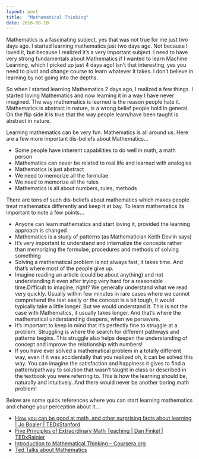 ```yaml
---
layout: post
title:  "Mathematical Thinking"
date: 2016-08-10
---
```

Mathematics is a fascinating subject, yes that was not true for me just two days ago. I started learning mathematics just two days ago. Not because I loved it, but because I realized it’s a very important subject. I need to have very strong fundamentals about Mathematics if I wanted to learn Machine Learning, which I picked up just 4 days ago! Isn’t that interesting, yes you need to pivot and change course to learn whatever it takes. I don’t believe in learning by not going into the depths.

So when I started learning Mathematics 2 days ago, I realized a few things. I started loving Mathematics and now learning it in a way I have never imagined. The way mathematics is learned is the reason people hate it. Mathematics is abstract in nature, is a wrong belief people hold in general. On the flip side it is true that the way people learn/have been taught is abstract in nature.

Learning mathematics can be very fun. Mathematics is all around us. Here are a few more important dis-beliefs about Mathematics…
- Some people have inherent capabilities to do well in math, a math person
- Mathematics can never be related to real life and learned with analogies
- Mathematics is just abstract
- We need to memorize all the formulae
- We need to memorize all the rules
- Mathematics is all about numbers, rules, methods

There are tons of such dis-beliefs about mathematics which makes people treat mathematics differently and keep it at bay. To learn mathematics its important to note a few points…
- Anyone can learn mathematics and start loving it, provided the learning approach is changed
- Mathematics is a study of patterns (as Mathematician Keith Devlin says)
- It’s very important to understand and internalize the concepts rather than memorizing the formulae, procedures and methods of solving something
- Solving a mathematical problem is not always fast, it takes time. And that’s where most of the people give up.
- Imagine reading an article (could be about anything) and not understanding it even after trying very hard for a reasonable time.Difficult to imagine, right? We generally understand what we read very quickly. Usually within few minutes in rare cases where we cannot comprehend the text easily or the concept is a bit tough, it would typically take a little longer. But we would understand it. This is not the case with Mathematics, it usually takes longer. And that’s where the mathematical understanding deepens, when we persevere.
- It’s important to keep in mind that it’s perfectly fine to struggle at a problem. Struggling is where the search for different pathways and patterns begins. This struggle also helps deepen the understanding of concept and improve the relationship with numbers!
- If you have ever solved a mathematical problem in a totally different way, even if it was accidentally that you realized oh, it can be solved this way. You can imagine the satisfaction and happiness it gives to find a pattern/pathway to solution that wasn’t taught in class or described in the textbook you were referring to. This is how the learning should be, naturally and intuitively. And there would never be another boring math problem!

Below are some quick references where you can start learning mathematics and change your perception about it…
- [How you can be good at math, and other surprising facts about learning | Jo Boaler | TEDxStanford](https://www.youtube.com/watch?v=3icoSeGqQtY)
- [Five Principles of Extraordinary Math Teaching | Dan Finkel | TEDxRainier](https://www.youtube.com/watch?v=ytVneQUA5-c)
- [Introduction to Mathematical Thinking – Coursera.org](https://www.coursera.org/learn/mathematical-thinking)
- [Ted Talks about Mathematics](http://www.ted.com/topics/math)

